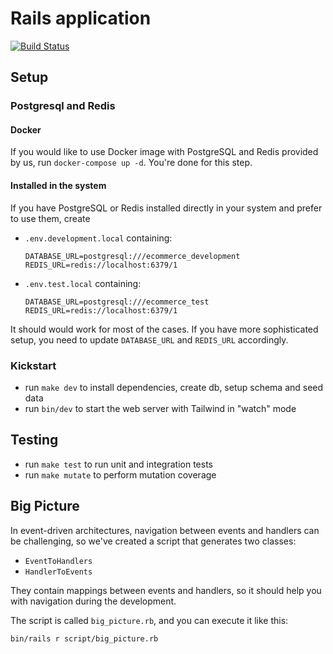 # Rails application

[![Build Status](https://github.com/RailsEventStore/cqrs-es-sample-with-res/workflows/rails_application/badge.svg)](https://github.com/RailsEventStore/cqrs-es-sample-with-res/actions/workflows/rails_application.yml)

## Setup

### Postgresql and Redis

#### Docker

If you would like to use Docker image with PostgreSQL and Redis provided by us,
run `docker-compose up -d`. You're done for this step.

#### Installed in the system

If you have PostgreSQL or Redis installed directly in your system and prefer
to use them, create

- `.env.development.local`
  containing:

  ```
  DATABASE_URL=postgresql:///ecommerce_development
  REDIS_URL=redis://localhost:6379/1
  ```

* `.env.test.local` containing:

  ```
  DATABASE_URL=postgresql:///ecommerce_test
  REDIS_URL=redis://localhost:6379/1
  ```

It should would work for most of the cases. If you have more sophisticated setup,
you need to update `DATABASE_URL` and `REDIS_URL` accordingly.

### Kickstart

- run `make dev` to install dependencies, create db, setup schema and seed data
- run `bin/dev` to start the web server with Tailwind in "watch" mode

## Testing

- run `make test` to run unit and integration tests
- run `make mutate` to perform mutation coverage

## Big Picture

In event-driven architectures, navigation between events and handlers can be 
challenging, so we've created a script that generates two classes:

- `EventToHandlers`
- `HandlerToEvents`

They contain mappings between events and handlers, so it should help you with 
navigation during the development.

The script is called `big_picture.rb`, and you can execute it like this:

```shell
bin/rails r script/big_picture.rb
```